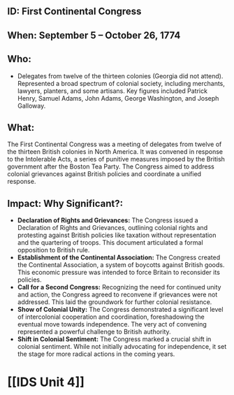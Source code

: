 ## ID: First Continental Congress

## When: September 5 – October 26, 1774

## Who:
* Delegates from twelve of the thirteen colonies (Georgia did not attend).  Represented a broad spectrum of colonial society, including merchants, lawyers, planters, and some artisans.  Key figures included Patrick Henry, Samuel Adams, John Adams, George Washington, and Joseph Galloway.

## What:
The First Continental Congress was a meeting of delegates from twelve of the thirteen British colonies in North America.  It was convened in response to the Intolerable Acts, a series of punitive measures imposed by the British government after the Boston Tea Party.  The Congress aimed to address colonial grievances against British policies and coordinate a unified response.

## Impact: Why Significant?:
* **Declaration of Rights and Grievances:** The Congress issued a Declaration of Rights and Grievances, outlining colonial rights and protesting against British policies like taxation without representation and the quartering of troops.  This document articulated a formal opposition to British rule.
* **Establishment of the Continental Association:** The Congress created the Continental Association, a system of boycotts against British goods. This economic pressure was intended to force Britain to reconsider its policies.
* **Call for a Second Congress:**  Recognizing the need for continued unity and action, the Congress agreed to reconvene if grievances were not addressed. This laid the groundwork for further colonial resistance.
* **Show of Colonial Unity:**  The Congress demonstrated a significant level of intercolonial cooperation and coordination, foreshadowing the eventual move towards independence. The very act of convening represented a powerful challenge to British authority.
* **Shift in Colonial Sentiment:** The Congress marked a crucial shift in colonial sentiment. While not initially advocating for independence, it set the stage for more radical actions in the coming years.

# [[IDS Unit 4]]
